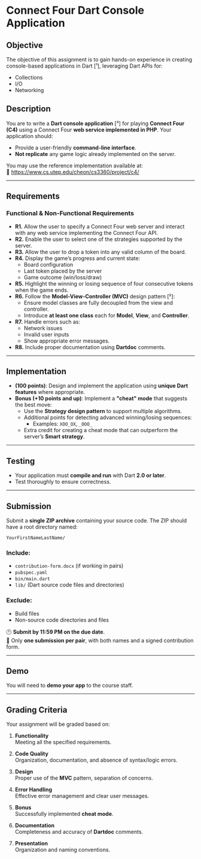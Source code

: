 # Connect Four Dart Console Application

## Objective

The objective of this assignment is to gain hands-on experience in creating console-based applications in Dart [¹], leveraging Dart APIs for:

- Collections
- I/O
- Networking

## Description

You are to write a **Dart console application** [³] for playing **Connect Four (C4)** using a Connect Four **web service implemented in PHP**. Your application should:

- Provide a user-friendly **command-line interface**.
- **Not replicate** any game logic already implemented on the server.

You may use the reference implementation available at:  
🔗 https://www.cs.utep.edu/cheon/cs3360/project/c4/

---

## Requirements

### Functional & Non-Functional Requirements

- **R1.** Allow the user to specify a Connect Four web server and interact with any web service implementing the Connect Four API.
- **R2.** Enable the user to select one of the strategies supported by the server.
- **R3.** Allow the user to drop a token into any valid column of the board.
- **R4.** Display the game’s progress and current state:
    - Board configuration
    - Last token placed by the server
    - Game outcome (win/loss/draw)
- **R5.** Highlight the winning or losing sequence of four consecutive tokens when the game ends.
- **R6.** Follow the **Model-View-Controller (MVC)** design pattern [²]:
    - Ensure model classes are fully decoupled from the view and controller.
    - Introduce **at least one class** each for **Model**, **View**, and **Controller**.
- **R7.** Handle errors such as:
    - Network issues
    - Invalid user inputs
    - Show appropriate error messages.
- **R8.** Include proper documentation using **Dartdoc** comments.

---

## Implementation

- **(100 points)**: Design and implement the application using **unique Dart features** where appropriate.
- **Bonus (+10 points and up)**: Implement a **"cheat" mode** that suggests the best move:
    - Use the **Strategy design pattern** to support multiple algorithms.
    - Additional points for detecting advanced winning/losing sequences:
        - Examples: `XOO_OX`, `_OOO_`
    - Extra credit for creating a cheat mode that can outperform the server’s **Smart strategy**.

---

## Testing

- Your application must **compile and run** with Dart **2.0 or later**.
- Test thoroughly to ensure correctness.

---

## Submission

Submit a **single ZIP archive** containing your source code. The ZIP should have a root directory named:

```
YourFirstNameLastName/
```

### Include:
- `contribution-form.docx` (if working in pairs)
- `pubspec.yaml`
- `bin/main.dart`
- `lib/` (Dart source code files and directories)

### Exclude:
- Build files
- Non-source code directories and files

🕛 **Submit by 11:59 PM on the due date**.  
👥 Only **one submission per pair**, with both names and a signed contribution form.

---

## Demo

You will need to **demo your app** to the course staff.

---

## Grading Criteria

Your assignment will be graded based on:

1. **Functionality**  
   Meeting all the specified requirements.

2. **Code Quality**  
   Organization, documentation, and absence of syntax/logic errors.

3. **Design**  
   Proper use of the **MVC** pattern, separation of concerns.

4. **Error Handling**  
   Effective error management and clear user messages.

5. **Bonus**  
   Successfully implemented **cheat mode**.

6. **Documentation**  
   Completeness and accuracy of **Dartdoc** comments.

7. **Presentation**  
   Organization and naming conventions.
